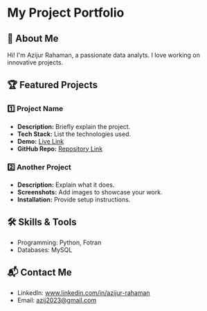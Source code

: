 # My Project Portfolio

## 👋 About Me
Hi! I'm Azijur Rahaman, a passionate data analyts. I love working on innovative projects.

## 🏆 Featured Projects
### 1️⃣ Project Name
- **Description:** Briefly explain the project.
- **Tech Stack:** List the technologies used.
- **Demo:** [Live Link](https://yourproject.com)
- **GitHub Repo:** [Repository Link](https://github.com/yourusername/project)

### 2️⃣ Another Project
- **Description:** Explain what it does.
- **Screenshots:** Add images to showcase your work.
- **Installation:** Provide setup instructions.

## 🛠️ Skills & Tools
- Programming: Python, Fotran
- Databases: MySQL
  
## 📬 Contact Me
- LinkedIn: www.linkedin.com/in/azijur-rahaman
- Email: azij2023@gmail.com

